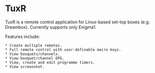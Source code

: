 # TuxR

TuxR is a remote control application for Linux-based set-top boxes (e.g. Dreambox). Currently supports only Enigma1.

Features include:

    * Create multiple remotes.
    * Full remote control with user-definable macro keys.
    * View bouquets/channels.
    * View bouquet/channel EPG.
    * View, create and edit programme timers.
    * View screenshot.
